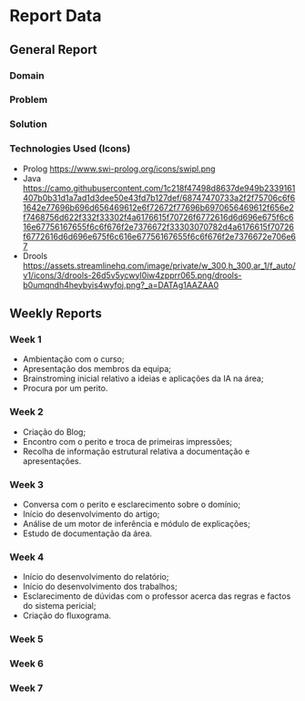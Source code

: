 # Report Data

## General Report

### Domain

### Problem

### Solution

### Technologies Used (Icons)

- Prolog https://www.swi-prolog.org/icons/swipl.png
- Java https://camo.githubusercontent.com/1c218f47498d8637de949b2339161407b0b31d1a7ad1d3dee50e43fd7b127def/68747470733a2f2f75706c6f61642e77696b696d656469612e6f72672f77696b6970656469612f656e2f7468756d622f332f33302f4a6176615f70726f6772616d6d696e675f6c616e67756167655f6c6f676f2e7376672f33303070782d4a6176615f70726f6772616d6d696e675f6c616e67756167655f6c6f676f2e7376672e706e67
- Drools https://assets.streamlinehq.com/image/private/w_300,h_300,ar_1/f_auto/v1/icons/3/drools-26d5v5ycwyl0iw4zpprr065.png/drools-b0umqndh4heybyis4wyfoj.png?_a=DATAg1AAZAA0

## Weekly Reports

### Week 1

- Ambientação com o curso;
- Apresentação dos membros da equipa;
- Brainstroming inicial relativo a ideias e aplicações da IA na área;
- Procura por um perito.

### Week 2

- Criação do Blog;
- Encontro com o perito e troca de primeiras impressões;
- Recolha de informação estrutural relativa a documentação e apresentações.

### Week 3

- Conversa com o perito e esclarecimento sobre o domínio;
- Início do desenvolvimento do artigo;
- Análise de um motor de inferência e módulo de explicações;
- Estudo de documentação da área.

### Week 4

- Início do desenvolvimento do relatório;
- Início do desenvolvimento dos trabalhos;
- Esclarecimento de dúvidas com o professor acerca das regras e factos do sistema pericial;
- Criação do fluxograma.

### Week 5

### Week 6

### Week 7
